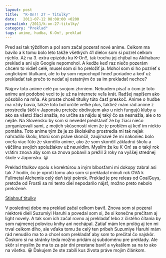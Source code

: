 ```yaml
---
layout: post
title:  "K-On!! 27 – Titulky"
date:   2011-07-12 08:08:00 +0200
permalink: /2011/k-on-27-titulky/
category: "Preklad"
tags: anime, hudba, K-On!, preklad
---
```

Pred asi tak týždňom a pol som začal pozerať nové anime. Celkom ma bavilo a k tomu bolo leto takže všetkých 41 dielov som si pozrel celkom rýchlo. Až na 3. extra epizódu ku K-On!!, tak trochu jej chýbal na Akihabare preklad a ani ujo Google nepomohol. A kedže keď raz niečo pozerám chcem to vidieť celé, musel som si ho preložiť ja. Mohol som si ho pozrieť s anglickými titulkami, ale to by som nepochopil hneď poriadne a keď už prekladať tak prečo to nedať aj ostatným čo sa im prekladať nechce?

Najprv toto anime celé po svojom zhrniem. Nebudem písať o čom je toto anime ani podobné veci to je už na internete veľa krát. Radšej napíšem ako pôsobilo na mňa. Ak proste chceš titulky túto časť preskoč. Anime o hudbe ma vždy bavia, takže toto bol určite veľké plus, taktiež mám rád anime z prostredia škôl v Japonsku pretože obdivujem ako u nich fungujú kluby a ako sa všetci žiaci snažia, no určite sa nájdu aj taký čo sa nesnažia, ale o to nejde.  Na Slovensku by som si nevedel predstaviť že by žiaci niečo zorganizovali sami, z mojich skúseností viem že je problém aj keď im niekto pomáha. Toto anime tým že je zo školského prostredia mi tak nejak nahradilo školu, ktorú som práve skončil, zaujímavé že mi nakoniec bolo oveľa viac ľúto že skončilo anime, ako že som skončil základnú školu a väčšinu svojich spolužiakov už neuvidím. Myslím že ku K-On! sa o taký rok vrátim znova aby som sa znova pobavil a prežil 3 roky na vyššej strednej škole v Japonsku. 😀

Preklad titulkov spolu s korektúrou a iným blbosťami mi dokopy zabral asi tak 7 hodín, čo je oproti tomu ako som si prekladal minulí rok OVA k Fullmetal Alchemis celý deň istý pokrok. Preklad je pre releas od CoalGuys, pretože od Frostii sa mi tento diel nepodarilo nájsť, možno preto nebolo preložené.

[Stiahnuť titulky](/assets/%5BCoalGuys%5D%20K-ON!!%20S2%20-%2027%20(Extra)%20%5BD0A9F608%5D.ass)

V poslednej dobe ma preklad začal celkom baviť. Znova som si pozeral niektoré dieli Suzumiyi Haruhi a povedal som si, že si konečne prečítam aj light novely. A tak som ich začal rovno aj prekladať lebo z čistého čítania by som najmenej polovicu knihy ani nechápal. Zatiaľ mám len prológ aj ten mi trval celkom dlho, ale vďaka tomu že celý ten príbeh Suzumiye Haruhi mám rád nenudilo ma to a chcel som prekladať aby som to prečítal čo najskôr. Čoskoro si na stránky teda možno pridám aj subdoménu pre preklady. Ale skôr si myslím že ma to za pár dní prestane baviť a vykašlem sa na to ako na všetko. 😀 Ďakujem že ste zabili kus života práve mojim článkom.
